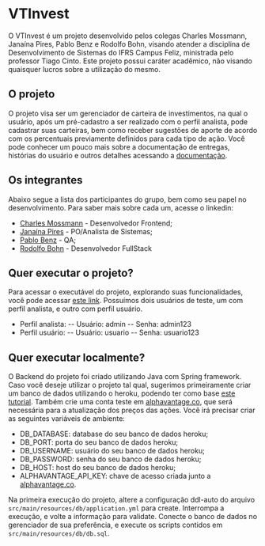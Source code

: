 # VTInvest

O VTInvest é um projeto desenvolvido pelos colegas Charles Mossmann, Janaína Pires, Pablo Benz e Rodolfo Bohn, visando atender a disciplina de Desenvolvimento de Sistemas do IFRS Campus Feliz, ministrada pelo professor Tiago Cinto.
Este projeto possui caráter acadêmico, não visando quaisquer lucros sobre a utilização do mesmo.

## O projeto

O projeto visa ser um gerenciador de carteira de investimentos, na qual o usuário, após um pré-cadastro a ser realizado com o perfil analista, pode cadastrar suas carteiras, bem como receber sugestões de aporte de acordo com os percentuais previamente definidos para cada tipo de ação.
Você pode conhecer um pouco mais sobre a documentação de entregas, histórias do usuário e outros detalhes acessando a [documentação](https://drive.google.com/drive/folders/1wnRfdTOOsfEZTM5kqJdubtFoeOxOzYuW).

## Os integrantes

Abaixo segue a lista dos participantes do grupo, bem como seu papel no desenvolvimento.
Para saber mais sobre cada um, acesse o linkedin:
- [Charles Mossmann](https://www.linkedin.com/in/charles-mossmann-325025198/) - Desenvolvedor Frontend;
- [Janaína Pires](https://www.linkedin.com/in/janaina-espindolo-pires-93a37391/) - PO/Analista de Sistemas;
- [Pablo Benz](https://www.linkedin.com/in/pablo-augusto-bentz-a5a2991a0/) - QA;
- [Rodolfo Bohn](www.linkedin.com/in/rodolfo-f-539738a5) - Desenvolvedor FullStack

## Quer executar o projeto?

Para acessar o executável do projeto, explorando suas funcionalidades, você pode acessar [este link](https://vtinvest.herokuapp.com/). Possuímos dois usuários de teste, um com perfil analista, e outro com perfil usuário.

- Perfil analista:
  -- Usuário: admin
  -- Senha: admin123
- Perfil usuário:
  -- Usuário: usuario
  -- Senha: usuario123

## Quer executar localmente?

O Backend do projeto foi criado utilizando Java com Spring framework.
Caso você deseje utilizar o projeto tal qual, sugerimos primeiramente criar um banco de dados utilizando o heroku, podendo ter como base [este tutorial](https://www.youtube.com/watch?v=CrSLbdk6PqI&ab_channel=RooseveltSilva).
Também crie uma conta teste em [alphavantage.co](https://www.alphavantage.co/support/), que será necessária para a atualização dos preços das ações.
Você irá precisar criar as seguintes variáveis de ambiente:
- DB_DATABASE: database do seu banco de dados heroku;
- DB_PORT: porta do seu banco de dados heroku;
- DB_USERNAME: usuário do seu banco de dados heroku;
- DB_PASSWORD: senha do seu banco de dados heroku;
- DB_HOST: host do seu banco de dados heroku;
- ALPHAVANTAGE_API_KEY: chave de acesso criada junto a [alphavantage.co](https://www.alphavantage.co/support/).

Na primeira execução do projeto, altere a configuração ddl-auto do arquivo `src/main/resources/db/application.yml` para create. Interrompa a execução, e volte a informação para validate.
Conecte o banco de dados no gerenciador de sua preferência, e execute os scripts contidos em `src/main/resources/db/db.sql`.
